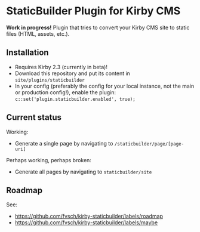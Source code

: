 StaticBuilder Plugin for Kirby CMS
==================================

**Work in progress!** Plugin that tries to convert your Kirby CMS site to static files (HTML, assets, etc.).


## Installation

*   Requires Kirby 2.3 (currently in beta)!
*   Download this repository and put its content in `site/plugins/staticbuilder`
*   In your config (preferably the config for your local instance, not the main or production config!), enable the plugin: `c::set('plugin.staticbuilder.enabled', true);`


## Current status

Working:

-   Generate a single page by navigating to
    `/staticbuilder/page/[page-uri]`

Perhaps working, perhaps broken:

-   Generate all pages by navigating to
    `staticbuilder/site`


## Roadmap

See:

-   https://github.com/fvsch/kirby-staticbuilder/labels/roadmap
-   https://github.com/fvsch/kirby-staticbuilder/labels/maybe

